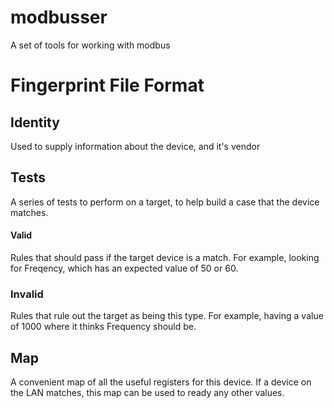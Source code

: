 # modbusser
A set of tools for working with modbus


# Fingerprint File Format

## Identity

Used to supply information about the device, and it's vendor

## Tests

A series of tests to perform on a target, to help build a case that the device matches.

#### Valid

Rules that should pass if the target device is a match.  For example, looking for Freqency, which has an expected value of 50 or 60.

### Invalid

Rules that rule out the target as being this type.  For example, having a value of 1000 where it thinks Frequency should be.

## Map

A convenient map of all the useful registers for this device.  If a device on the LAN matches, this map can be used to ready any other values.
